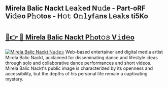 ## Mirela Balic Nackt L𝚎a𝚔ed N𝚞𝚍e - Part-oRF Vi𝚍𝚎o P𝚑𝚘tos - H𝚘𝚝 O𝚗𝚕yf𝚊ns L𝚎a𝚔s ti5Ko

# <h2><a href="http://kf0eamv.oniu.top/?m=Mirela+Balic+Nackt">🔗👉 🔴 Mirela Balic Nackt P𝚑ot𝚘𝚜 V𝚒d𝚎o</a></h2>

[![Mirela Balic Nackt Nu𝚍e𝚜](https://i.imgur.com/0qMVB7G.gif)](http://kf0eamv.oniu.top/?m=Mirela+Balic+Nackt)
Web-based entertainer and digital media artist Mirela Balic Nackt, acclaimed for disseminating dance and lifestyle ideas through solo and collaborative dance performances and short videos. Mirela Balic Nackt's public image is characterized by its openness and accessibility, but the depths of his personal life remain a captivating mystery.  
